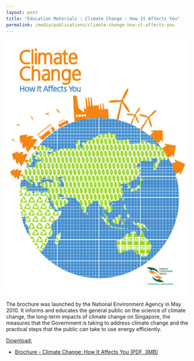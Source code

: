 ```yaml
---
layout: post
title: "Education Materials : Climate Change : How It Affects You"
permalink: /media/publications/climate-change-how-it-affects-you
---
```

![Education Materials : Climate Change : How It Affects You](/images/climate%20change%20how%20it%20affects%20you.png)

The brochure was launched by the National Environment Agency in May 2010. It informs and educates the general public on the science of climate change, the long-term impacts of climate change on Singapore, the measures that the Government is taking to address climate change and the practical steps that the public can take to use energy efficiently.

<u>Download:</u>

* [<a href="/files/docs/default-source/publications/climate-change-how-it-affects-you.pdf" target="_blank">Brochure - Climate Change: How It Affects You (PDF, 3MB)</a>](/files/docs/default-source/publications/climate-change-how-it-affects-you.pdf)